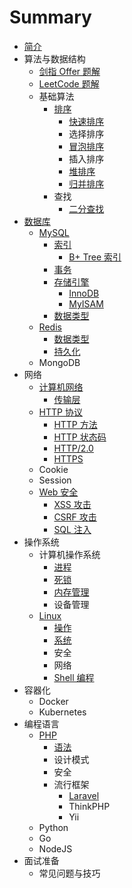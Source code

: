 # Summary

* [简介](README.md)
* 算法与数据结构
    * [剑指 Offer 题解](/algorithm/offer.md)
    * [LeetCode 题解](/algorithm/leetcode.md)
    * 基础算法
        * [排序](/algorithm/base/sort.md)
            * [快速排序](/algorithm/base/sort/quick-sort.md)
            * 选择排序
            * [冒泡排序](/algorithm/base/sort/bubble-sort.md)
            * 插入排序
            * [堆排序](/algorithm/base/sort/heap-sort.md)
            * [归并排序](/algorithm/base/sort/merge-sort.md)
        * 查找
            * [二分查找](/algorithm/base/search/binary-search.md)
* [数据库](/database/db.md)
    * [MySQL](/database/mysql.md)
        * [索引](/database/mysql/index.md)
            * [B+ Tree 索引](/database/mysql/index/b-tree.md)
        * [事务](/database/mysql/transaction.md)
        * [存储引擎](/database/mysql/engine.md)
            * [InnoDB](/database/mysql/engine/innodb.md)
            * [MyISAM](/database/mysql/engine/myisam.md)
        * [数据类型](/database/mysql/data-type.md)
    * [Redis](/database/redis.md)
        * [数据类型](/database/redis/data-type.md)
        * [持久化](/database/redis/persistence.md)
    * MongoDB
* 网络
    * [计算机网络](/network/network.md)
        * [传输层](/network/network/transport-layer.md)
    * [HTTP 协议](/network/http.md)
        * [HTTP 方法](/network/http/method.md)
        * [HTTP 状态码](/network/http/code.md)
        * [HTTP/2.0](/network/http/http-2.md)
        * [HTTPS](/network/http/https.md)
    * Cookie
    * Session
    * [Web 安全](/network/security.md) 
        * [XSS 攻击](/network/security/xss.md)
        * [CSRF 攻击](/network/security/csrf.md)
        * [SQL 注入](/network/security/sql.md)
* 操作系统
    * 计算机操作系统
        * [进程](/os/cos/process.md)
        * [死锁](/os/cos/lock.md)
        * [内存管理](/os/cos/memory.md)
        * 设备管理
    * [Linux](/os/linux.md)
        * [操作](/os/linux/operation.md)
        * [系统](/os/linux/system.md)
        * 安全
        * 网络
        * [Shell 编程](/os/linux/shell.md)
* 容器化
    * Docker
    * Kubernetes
* 编程语言
    * [PHP](/language/php.md)
        * [语法](/language/php/grammar.md)
        * 设计模式
        * 安全
        * 流行框架
            * [Laravel](/language/php/framework/laravel.md)
            * ThinkPHP
            * Yii
    * Python
    * Go
    * NodeJS
* 面试准备
    * 常见问题与技巧